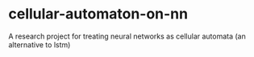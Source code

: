 # cellular-automaton-on-nn
A research project for treating neural networks as cellular automata (an alternative to lstm)
